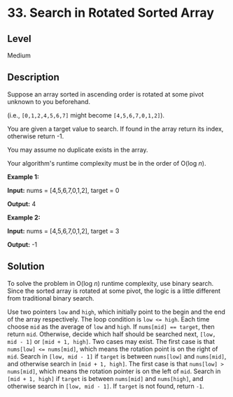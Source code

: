 # 33. Search in Rotated Sorted Array
## Level
Medium

## Description
Suppose an array sorted in ascending order is rotated at some pivot unknown to you beforehand.

(i.e., `[0,1,2,4,5,6,7]` might become `[4,5,6,7,0,1,2]`).

You are given a target value to search. If found in the array return its index, otherwise return -1.

You may assume no duplicate exists in the array.

Your algorithm's runtime complexity must be in the order of O(log *n*).

**Example 1:**

**Input:** nums = [4,5,6,7,0,1,2], target = 0

**Output:** 4

**Example 2:**

**Input:** nums = [4,5,6,7,0,1,2], target = 3

**Output:** -1

## Solution
To solve the problem in O(log *n*) runtime complexity, use binary search. Since the sorted array is rotated at some pivot, the logic is a little different from traditional binary search.

Use two pointers `low` and `high`, which initially point to the begin and the end of the array respectively. The loop condition is `low <= high`. Each time choose `mid` as the average of `low` and `high`. If `nums[mid] == target`, then return `mid`. Otherwise, decide which half should be searched next, `[low, mid - 1]` or `[mid + 1, high]`. Two cases may exist. The first case is that `nums[low] <= nums[mid]`, which means the rotation point is on the right of `mid`. Search in `[low, mid - 1]` if `target` is between `nums[low]` and `nums[mid]`, and otherwise search in `[mid + 1, high]`. The first case is that `nums[low] > nums[mid]`, which means the rotation pointer is on the left of `mid`. Search in `[mid + 1, high]` if `target` is between `nums[mid]` and `nums[high]`, and otherwise search in `[low, mid - 1]`. If `target` is not found, return `-1`.

